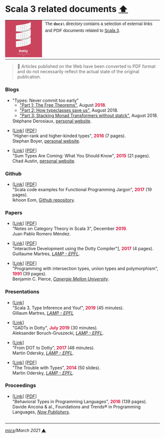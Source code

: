 # <span id="top">Scala 3 related documents</span> <span style="size:30%;"><a href="../README.md">⬆</a></span>

<table style="font-family:Helvetica,Arial;font-size:14px;line-height:1.6;">
  <tr>
  <td style="border:0;padding:0 10px 0 0;min-width:120px;">
    <a href="http://dotty.epfl.ch/" rel="external"><img src="../docs/dotty.png" width="120" alt="Dotty logo"/></a>
  </td>
  <td style="border:0;padding:0;vertical-align:text-top;">
    The <strong><code>docs\</code></strong> directory contains a selection of external links and PDF documents related to <a href="http://dotty.epfl.ch/" rel="external">Scala 3</a>.
  </td>
  </tr>
</table>

> **:mag_right:** Articles published on the Web have been converted to PDF format and do not necessarily reflect the actual state of the original publication.

### **Blogs**

- "Types: Never commit too early"<br/>
  <ul style="margin:-16px 0 -16px 0;">
  <li><a href="">"Part 1: The Free Theorems"</a>, August <span style="font-weight:bold; color:#DC143C;">2018</span>.</li>
  <li><a href="https://www.sderosiaux.com/articles/2018/08/15/types-never-commit-too-early-part2">"Part 2: How typeclasses save us"</a>, August 2018.</li>
  <li><a href="https://www.sderosiaux.com/articles/2018/08/15/types-never-commit-too-early-part3">"Part 3: Stacking Monad Transformers without statck"</a>, August 2018.</li>
  </ul>
  <br/>Stéphane Derosiaux, <a href="https://www.sderosiaux.com/">personal website</a>.
- [[Link](https://www.stephanboyer.com/post/115/higher-rank-and-higher-kinded-types)] [[PDF](./20160423_Boyer_Higher-rank_and_higher-kinded_types.pdf)]<br/>"Higher-rank and higher-kinded types", <span style="font-weight:bold; color:#DC143C;">2016</span> (7 pages).<br/>Stephan Boyer, [personal website](https://www.stephanboyer.com/).

- [[Link](https://chadaustin.me/2015/07/sum-types/)] [[PDF](./20150709_Sum_Types_Are_Coming.pdf)]<br/>"Sum Types Are Coming: What You Should Know", <span style="font-weight:bold; color:#DC143C;">2015</span> (21 pages).<br/>Chad Austin, [personal website](https://chadaustin.me/).


### **Github**

- [[Link](https://github.com/ikhoon/functional-programming-jargon.scala)] [[PDF](./20171113_Scala_code_examples_for_Functional_Programming_Jargon.pdf)]<br/>"Scala code examples for Functional Programming Jargon", <span style="font-weight:bold; color:#DC143C;">2017</span> (19 pages).<br/>Ikhoon Eom, [Github repository](https://github.com/ikhoon).


### **Papers**

- [[Link](https://typista.org/categories-in-dotty/)] [[PDF](./20191223_Mendez_Category_Theory_in_Scala_3.pdf)]<br/>"Notes on Category Theory in Scala 3", December <span style="font-weight:bold; color:#DC143C;">2019</span>.<br/>Juan Pablo Romero Méndez.

- [[Link](http://guillaume.martres.me/ide_paper.pdf)] [[PDF](./2017_ide_paper.pdf)]<br/>"Interactive Development using the Dotty Compiler"], <span style="font-weight:bold; color:#DC143C;">2017</span> (4 pages).<br/>Guillaume Martres, [*LAMP - EPFL*][epfl_lamp].

- [[Link](http://citeseerx.ist.psu.edu/viewdoc/summary?doi=10.1.1.1014.5167&q=Programming%20with%20intersection%20types)] [[PDF](./10.1.1.1014.5167.pdf)]<br/>"Programming with intersection types, uniion types and polymorphism", <span style="font-weight:bold; color:#DC143C;">1991</span> (39 pages).<br/>Benjamin C. Pierce, [*Canergie Mellon University*](https://www.cmu.edu/).


### **Presentations**

- [[Link]](https://www.youtube.com/watch?v=lMvOykNQ4zs)<br/>"Scala 3, Type Inference and You!", <span style="font-weight:bold; color:#DC143C;">2019</span> (45 minutes).<br/>Gillaum Martres, [*LAMP - EPFL*][epfl_lamp]

- [[Link]](https://www.youtube.com/watch?v=VV9lPg3fNl8)<br/>"GADTs in Dotty", <span style="font-weight:bold; color:#DC143C;">July 2019</span> (30 minutes).<br/>Aleksander Boruch-Gruszecki, [*LAMP - EPFL*][epfl_lamp].


- [[Link]](https://www.youtube.com/watch?v=iobC5yGRWoo)<br/>"From DOT to Dotty", <span style="font-weight:bold; color:#DC143C;">2017</span> (48 minutes).<br/>Martin Odersky, [*LAMP - EPFL*][epfl_lamp].

- [[Link](http://wirth-symposium.ethz.ch/programme.html)] [[PDF]](./2014_The_Trouble_with_Types.pdf)<br/>"The Trouble with Types", <span style="font-weight:bold; color:#DC143C;">2014</span> (50 slides).<br/>Martin Odersky, [*LAMP - EPFL*][epfl_lamp].


### **Proceedings**

- [[Link](https://www.di.fc.ul.pt/~vv/papers/ancona.bono.etal_behav-types-prog-langs.pdf)] [[PDF](./2016_Behavioral_Types_in_Programming_Languages.pdf)]<br/>"Behavioral Types in Programming Languages", <span style="font-weight:bold; color:#DC143C;">2016</span> (139 pages).<br/>Davide Ancona &amp; al., Foundations and Trends&reg; in Programming Languages, [*Now Publishers*](https://www.nowpublishers.com/PGL).

<hr style="margin:2em 0 0 0;" />

*[mics](https://lampwww.epfl.ch/~michelou/)/March 2021* [**&#9650;**](#top)
<span id="bottom">&nbsp;</span>

<!-- link refs -->

[epfl_lamp]: https://lamp.epfl.ch/
